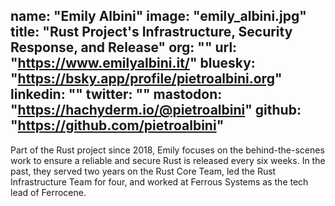 name: "Emily Albini"
image: "emily_albini.jpg"
title: "Rust Project's Infrastructure, Security Response, and Release"
org: ""
url: "https://www.emilyalbini.it/"
bluesky: "https://bsky.app/profile/pietroalbini.org"
linkedin: ""
twitter: ""
mastodon: "https://hachyderm.io/@pietroalbini"
github: "https://github.com/pietroalbini"
---

Part of the Rust project since 2018, Emily focuses on the behind-the-scenes
work to ensure a reliable and secure Rust is released every six weeks. In the
past, they served two years on the Rust Core Team, led the Rust Infrastructure
Team for four, and worked at Ferrous Systems as the tech lead of Ferrocene.
